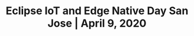 ---
title: "Eclipse IoT and Edge Native Day San Jose | April 9, 2020"
description: "The first Eclipse IoT and Edge Native Day will take place on April 9, 2020 in San Jose, California. Join us for an event packed with great speakers covering a wide range of IoT and Edge Computing topics."
keywords: ["eclipse", "eclipse iot", "edge", "edge native", "eclipse edge native", "internet of things", "iot", "events", "san jose", "california"]
share_img: "eclipse-iot-and-edge-day-san-jose-2020/images/preview.jpg"
page_favicon: "https://www.eclipse.org/eclipse.org-common/themes/solstice/public/images/favicon.ico"
disable_css: "true"
disable_js: "true"
hide_breadcrumb: true
hide_page_title: true
container: "container-fluid"
aliases:
    - /eclipse-iot-day-san-jose/
    - /eclipse-iot-day-santa-clara-2018/
    - /eclipse-iot-day-santa-clara-2019/
    - /eclipse-iot-day-singapore-2018/
---